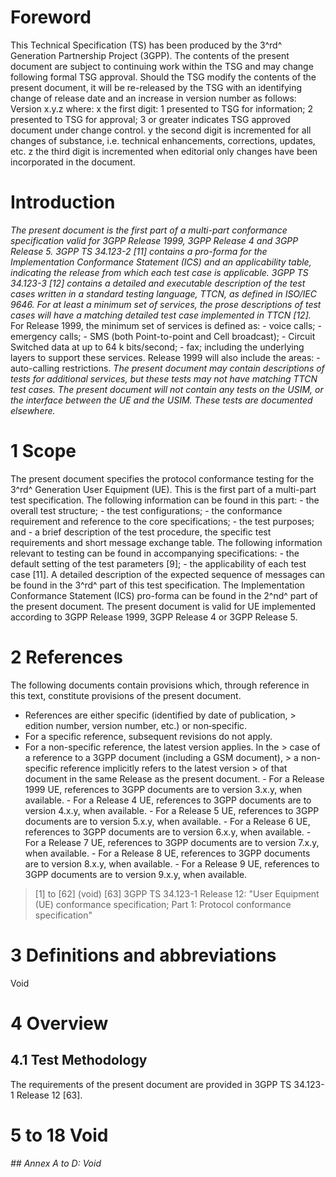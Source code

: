 # Foreword
This Technical Specification (TS) has been produced by the 3^rd^ Generation
Partnership Project (3GPP).
The contents of the present document are subject to continuing work within the
TSG and may change following formal TSG approval. Should the TSG modify the
contents of the present document, it will be re-released by the TSG with an
identifying change of release date and an increase in version number as
follows:
Version x.y.z
where:
x the first digit:
1 presented to TSG for information;
2 presented to TSG for approval;
3 or greater indicates TSG approved document under change control.
y the second digit is incremented for all changes of substance, i.e. technical
enhancements, corrections, updates, etc.
z the third digit is incremented when editorial only changes have been
incorporated in the document.
# Introduction
_The present document is the first part of a multi-part conformance
specification valid for 3GPP Release 1999, 3GPP Release 4 and 3GPP Release 5.
3GPP TS 34.123-2 [11] contains a pro-forma for the Implementation Conformance
Statement (ICS) and an applicability table, indicating the release from which
each test case is applicable. 3GPP TS 34.123-3 [12] contains a detailed and
executable description of the test cases written in a standard testing
language, TTCN, as defined in ISO/IEC 9646._
_For at least a minimum set of services, the prose descriptions of test cases
will have a matching detailed test case implemented in TTCN [12]._
For Release 1999, the minimum set of services is defined as:
\- voice calls;
\- emergency calls;
\- SMS (both Point-to-point and Cell broadcast);
\- Circuit Switched data at up to 64 k bits/second;
\- fax;
including the underlying layers to support these services.
Release 1999 will also include the areas:
\- auto-calling restrictions.
_The present document may contain descriptions of tests for additional
services, but these tests may not have matching TTCN test cases._
_The present document will not contain any tests on the USIM, or the interface
between the UE and the USIM. These tests are documented elsewhere._
# 1 Scope
The present document specifies the protocol conformance testing for the 3^rd^
Generation User Equipment (UE).
This is the first part of a multi-part test specification. The following
information can be found in this part:
\- the overall test structure;
\- the test configurations;
\- the conformance requirement and reference to the core specifications;
\- the test purposes; and
\- a brief description of the test procedure, the specific test requirements
and short message exchange table.
The following information relevant to testing can be found in accompanying
specifications:
\- the default setting of the test parameters [9];
\- the applicability of each test case [11].
A detailed description of the expected sequence of messages can be found in
the 3^rd^ part of this test specification.
The Implementation Conformance Statement (ICS) pro-forma can be found in the
2^nd^ part of the present document.
The present document is valid for UE implemented according to 3GPP Release
1999, 3GPP Release 4 or 3GPP Release 5.
# 2 References
The following documents contain provisions which, through reference in this
text, constitute provisions of the present document.
  * References are either specific (identified by date of publication, > edition number, version number, etc.) or non‑specific.
  * For a specific reference, subsequent revisions do not apply.
  * For a non-specific reference, the latest version applies. In the > case of a reference to a 3GPP document (including a GSM document), > a non-specific reference implicitly refers to the latest version > of that document in the same Release as the present document.
\- For a Release 1999 UE, references to 3GPP documents are to version 3.x.y,
when available.
\- For a Release 4 UE, references to 3GPP documents are to version 4.x.y, when
available.
\- For a Release 5 UE, references to 3GPP documents are to version 5.x.y, when
available.
\- For a Release 6 UE, references to 3GPP documents are to version 6.x.y, when
available.
\- For a Release 7 UE, references to 3GPP documents are to version 7.x.y, when
available.
\- For a Release 8 UE, references to 3GPP documents are to version 8.x.y, when
available.
\- For a Release 9 UE, references to 3GPP documents are to version 9.x.y, when
available.
> [1] to [62] (void)
[63] 3GPP TS 34.123-1 Release 12: \"User Equipment (UE) conformance
specification; Part 1: Protocol conformance specification\"
# 3 Definitions and abbreviations
Void
# 4 Overview
## 4.1 Test Methodology
The requirements of the present document are provided in 3GPP TS 34.123-1
Release 12 [63].
# 5 to 18 Void
###### ## Annex A to D: Void
#